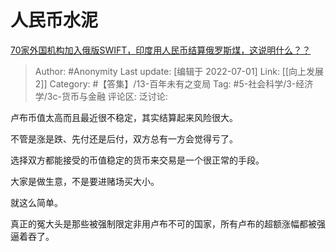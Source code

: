 # 人民币水泥
[70家外国机构加入俄版SWIFT，印度用人民币结算俄罗斯煤，这说明什么？？](https://www.zhihu.com/question/540783709/answer/2553095975)

> Author: #Anonymity
> Last update: [编辑于 2022-07-01]
> Link: [[向上发展 2]]
> Category: #【答集】/13-百年未有之变局
> Tag: #5-社会科学/3-经济学/3c-货币与金融
> 评论区:
> 泛讨论:

卢布币值太高而且最近很不稳定，其实结算起来风险很大。

不管是涨是跌、先付还是后付，双方总有一方会觉得亏了。

选择双方都能接受的币值稳定的货币来交易是一个很正常的手段。

大家是做生意，不是要进赌场买大小。

就这么简单。

真正的冤大头是那些被强制限定非用卢布不可的国家，所有卢布的超额涨幅都被强逼着吞了。
